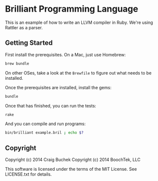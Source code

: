 Brilliant Programming Language
==============================

This is an example of how to write an LLVM compiler in Ruby.
We're using Rattler as a parser.


Getting Started
---------------

First install the prerequisites. On a Mac, just use Homebrew:

~~~ bash
brew bundle
~~~

On other OSes, take a look at the `Brewfile` to figure out what needs to be installed.

Once the prerequisites are installed, install the gems:

~~~ bash
bundle
~~~

Once that has finished, you can run the tests:

~~~ bash
rake
~~~

And you can compile and run programs:

~~~ bash
bin/brilliant example.bril ; echo $?
~~~



Copyright
---------

Copyright (c) 2014 Craig Buchek
Copyright (c) 2014 BoochTek, LLC

This software is licensed under the terms of the MIT License.
See LICENSE.txt for details.
